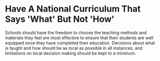 Have A National Curriculum That Says 'What' But Not 'How'
=========================================================

Schools should have the freedom to choose the teaching methods and 
materials they feel are most effective to ensure that their students are 
well equipped once they have completed their education. Decisions about 
what is taught and how should be as local as possible in all instances, 
and limitations on local decision making should be kept to a minimum.